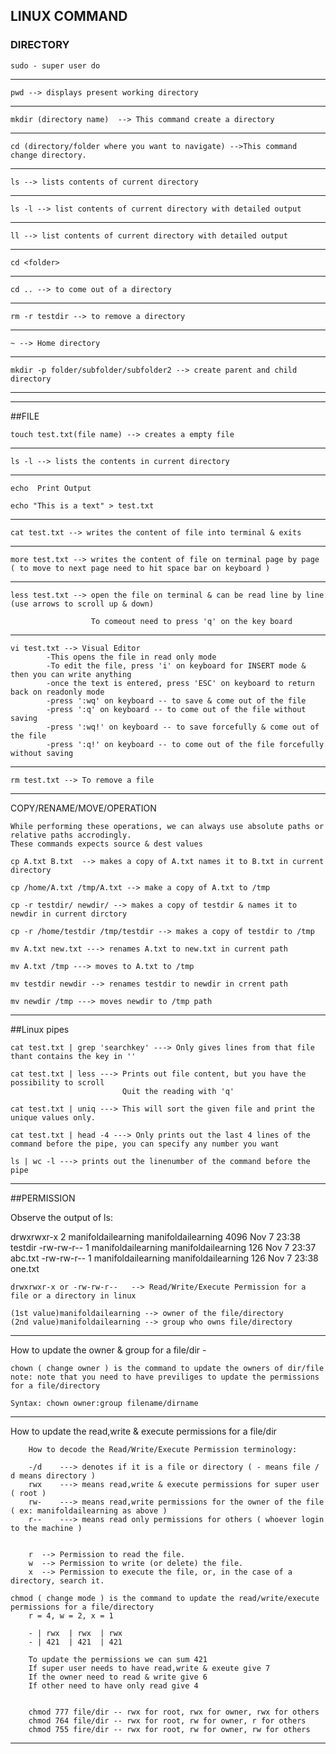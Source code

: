 ## LINUX COMMAND

### DIRECTORY

    sudo - super user do
---
    pwd --> displays present working directory
---
    mkdir (directory name)  --> This command create a directory
---
    cd (directory/folder where you want to navigate) -->This command change directory.
---
    ls --> lists contents of current directory
---
    ls -l --> list contents of current directory with detailed output
---
    ll --> list contents of current directory with detailed output
---
    cd <folder>
---
    cd .. --> to come out of a directory
---
    rm -r testdir --> to remove a directory
---
    ~ --> Home directory
---
    mkdir -p folder/subfolder/subfolder2 --> create parent and child directory

---
---

##FILE

    touch test.txt(file name) --> creates a empty file
---
    ls -l --> lists the contents in current directory
---
    echo  Print Output

    echo "This is a text" > test.txt
---   
    cat test.txt --> writes the content of file into terminal & exits
---
    more test.txt --> writes the content of file on terminal page by page ( to move to next page need to hit space bar on keyboard )
---
    less test.txt --> open the file on terminal & can be read line by line (use arrows to scroll up & down)

    				  To comeout need to press 'q' on the key board
---
    vi test.txt --> Visual Editor
    		-This opens the file in read only mode
    		-To edit the file, press 'i' on keyboard for INSERT mode & then you can write anything
    		-once the text is entered, press 'ESC' on keyboard to return back on readonly mode
    		-press ':wq' on keyboard -- to save & come out of the file
    		-press ':q' on keyboard -- to come out of the file without saving
    		-press ':wq!' on keyboard -- to save forcefully & come out of the file
    		-press ':q!' on keyboard -- to come out of the file forcefully without saving
---
    rm test.txt --> To remove a file
---
COPY/RENAME/MOVE/OPERATION

    While performing these operations, we can always use absolute paths or relative paths accrodingly.
    These commands expects source & dest values

    cp A.txt B.txt  --> makes a copy of A.txt names it to B.txt in current directory

    cp /home/A.txt /tmp/A.txt --> make a copy of A.txt to /tmp

    cp -r testdir/ newdir/ --> makes a copy of testdir & names it to newdir in current dirctory

    cp -r /home/testdir /tmp/testdir --> makes a copy of testdir to /tmp

    mv A.txt new.txt ---> renames A.txt to new.txt in current path

    mv A.txt /tmp ---> moves to A.txt to /tmp

    mv testdir newdir --> renames testdir to newdir in crrent path

    mv newdir /tmp ---> moves newdir to /tmp path

---

##Linux pipes

    cat test.txt | grep 'searchkey' ---> Only gives lines from that file thant contains the key in ''

    cat test.txt | less ---> Prints out file content, but you have the possibility to scroll
                             Quit the reading with 'q'

    cat test.txt | uniq ---> This will sort the given file and print the unique values only.

    cat test.txt | head -4 ---> Only prints out the last 4 lines of the command before the pipe, you can specify any number you want

    ls | wc -l ---> prints out the linenumber of the command before the pipe

---

##PERMISSION

Observe the output of ls:

drwxrwxr-x 2 manifoldailearning manifoldailearning 4096 Nov 7 23:38 testdir
-rw-rw-r-- 1 manifoldailearning manifoldailearning 126 Nov 7 23:37 abc.txt
-rw-rw-r-- 1 manifoldailearning manifoldailearning 126 Nov 7 23:38 one.txt

    drwxrwxr-x or -rw-rw-r--   --> Read/Write/Execute Permission for a file or a directory in linux

    (1st value)manifoldailearning --> owner of the file/directory
    (2nd value)manifoldailearning --> group who owns file/directory

---

How to update the owner & group for a file/dir -

    chown ( change owner ) is the command to update the owners of dir/file
    note: note that you need to have previliges to update the permissions for a file/directory

    Syntax: chown owner:group filename/dirname

---

How to update the read,write & execute permissions for a file/dir

    	How to decode the Read/Write/Execute Permission terminology:

    	-/d    ---> denotes if it is a file or directory ( - means file / d means directory )
    	rwx    ---> means read,write & execute permissions for super user ( root )
    	rw-    ---> means read,write permissions for the owner of the file ( ex: manifoldailearning as above )
    	r--    ---> means read only permissions for others ( whoever login to the machine )


    	r  --> Permission to read the file.
    	w  --> Permission to write (or delete) the file.
    	x  --> Permission to execute the file, or, in the case of a directory, search it.

    chmod ( change mode ) is the command to update the read/write/execute permissions for a file/directory
    	r = 4, w = 2, x = 1

    	- | rwx  | rwx  | rwx
    	- | 421  | 421  | 421

    	To update the permissions we can sum 421
    	If super user needs to have read,write & exeute give 7
    	If the owner need to read & write give 6
    	If other need to have only read give 4


    	chmod 777 file/dir -- rwx for root, rwx for owner, rwx for others
    	chmod 764 file/dir -- rwx for root, rw for owner, r for others
    	chmod 755 fire/dir -- rwx for root, rw for owner, rw for others
---
